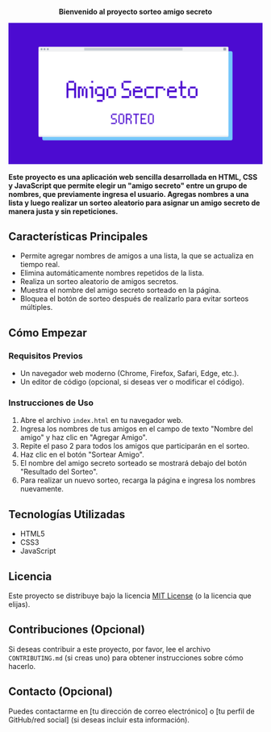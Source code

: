 <p align="center"><strong>Bienvenido al proyecto sorteo amigo secreto</strong></p>

![banner amigo secreto](assets/banner-proyecto.png)

**Este proyecto es una aplicación web sencilla desarrollada en HTML, CSS y JavaScript que permite elegir un "amigo secreto" entre un grupo de nombres, que previamente ingresa el usuario.  Agregas nombres a una lista y luego realizar un sorteo aleatorio para asignar un amigo secreto de manera justa y sin repeticiones.**

## Características Principales

*   Permite agregar nombres de amigos a una lista, la que se actualiza en tiempo real.
*   Elimina automáticamente nombres repetidos de la lista.
*   Realiza un sorteo aleatorio de amigos secretos.
*   Muestra el nombre del amigo secreto sorteado en la página.
*   Bloquea el botón de sorteo después de realizarlo para evitar sorteos múltiples.

## Cómo Empezar

### Requisitos Previos

*   Un navegador web moderno (Chrome, Firefox, Safari, Edge, etc.).
*   Un editor de código (opcional, si deseas ver o modificar el código).

### Instrucciones de Uso

1.  Abre el archivo `index.html` en tu navegador web.
2.  Ingresa los nombres de tus amigos en el campo de texto "Nombre del amigo" y haz clic en "Agregar Amigo".
3.  Repite el paso 2 para todos los amigos que participarán en el sorteo.
4.  Haz clic en el botón "Sortear Amigo".
5.  El nombre del amigo secreto sorteado se mostrará debajo del botón "Resultado del Sorteo".
6.  Para realizar un nuevo sorteo, recarga la página e ingresa los nombres nuevamente.

## Tecnologías Utilizadas

*   HTML5
*   CSS3
*   JavaScript

## Licencia

Este proyecto se distribuye bajo la licencia [MIT License](LICENSE) (o la licencia que elijas).

## Contribuciones (Opcional)

Si deseas contribuir a este proyecto, por favor, lee el archivo `CONTRIBUTING.md` (si creas uno) para obtener instrucciones sobre cómo hacerlo.

## Contacto (Opcional)

Puedes contactarme en [tu dirección de correo electrónico] o [tu perfil de GitHub/red social] (si deseas incluir esta información).
